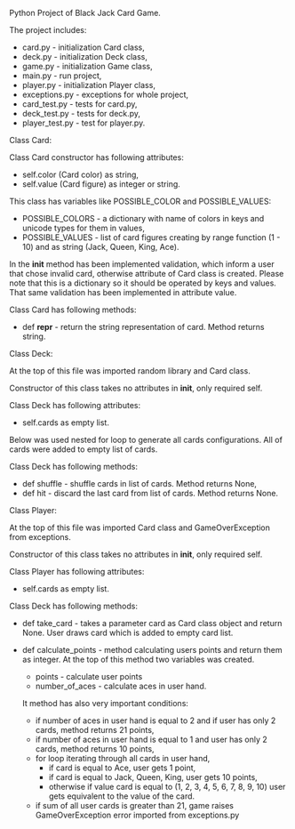 Python Project of Black Jack Card Game.

The project includes:
- card.py - initialization Card class,
- deck.py - initialization Deck class,
- game.py - initialization Game class,
- main.py - run project,
- player.py - initialization Player class,
- exceptions.py - exceptions for whole project,
- card_test.py - tests for card.py,
- deck_test.py - tests for deck.py,
- player_test.py - test for player.py.


Class Card:

Class Card constructor has following attributes:

- self.color (Card color) as string,
- self.value (Card figure) as integer or string.

This class has variables like POSSIBLE_COLOR and POSSIBLE_VALUES:

- POSSIBLE_COLORS - a dictionary with name of colors in keys and unicode types for them in values,
- POSSIBLE_VALUES - list of card figures creating by range function (1 - 10) and as string (Jack, Queen, King, Ace).

In the __init__ method has been implemented validation, which inform a user that chose invalid card, otherwise attribute of Card class is created. Please note that this is a dictionary so it should be operated by keys and values. That same validation has been implemented in attribute value.

Class Card has following methods:

- def __repr__ - return the string representation of card. Method returns string.


Class Deck:

At the top of this file was imported random library and Card class.

Constructor of this class takes no attributes in __init__, only required self.

Class Deck has following attributes:

- self.cards as empty list.

Below was used nested for loop to generate all cards configurations. All of cards were added to empty list of cards.

Class Deck has following methods:

- def shuffle - shuffle cards in list of cards. Method returns None,
- def hit - discard the last card from list of cards. Method returns None.


Class Player:

At the top of this file was imported Card class and GameOverException from exceptions.

Constructor of this class takes no attributes in __init__, only required self.

Class Player has following attributes:

- self.cards as empty list.

Class Deck has following methods:

- def take_card - takes a parameter card as Card class object and return None. User draws card which is added to empty card list.
- def calculate_points - method calculating users points and return them as integer. At the top of this method two variables was created.
  - points - calculate user points
  - number_of_aces - calculate aces in user hand.
  
  It method has also very important conditions:
  
  - if number of aces in user hand is equal to 2 and if user has only 2 cards, method returns 21 points,
  - if number of aces in user hand is equal to 1 and user has only 2 cards, method returns 10 points,
  - for loop iterating through all cards in user hand,
    - if card is equal to Ace, user gets 1 point,
    - if card is equal to Jack, Queen, King, user gets 10 points,
    - otherwise if value card is equal to (1, 2, 3, 4, 5, 6, 7, 8, 9, 10) user gets equivalent to the value of the card.
  - if sum of all user cards is greater than 21, game raises GameOverException error imported from exceptions.py
